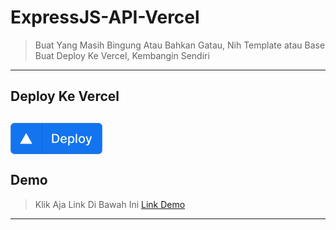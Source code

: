 # ExpressJS-API-Vercel
> Buat Yang Masih Bingung Atau Bahkan Gatau, Nih Template atau Base Buat Deploy Ke Vercel, Kembangin Sendiri
---
## Deploy Ke Vercel
<a href="https://vercel.com/new/select-scope?s=https%3A%2F%2Fgithub.com%2Fmbahagus%2FExpressJS-API-Vercel"><img align="center" height="50px" src="deploy.png"/></a>
---
## Demo
> Klik Aja Link Di Bawah Ini
[Link Demo](https://api-agus.vercel.app)
---
